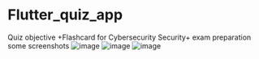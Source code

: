 # Flutter_quiz_app
Quiz objective +Flashcard for Cybersecurity Security+ exam preparation
some screenshots 
![image](https://github.com/abinashkaji/Flutter_quiz_app/assets/9399147/55c24aa6-274c-4f3b-8b8f-9baba5462136)
![image](https://github.com/abinashkaji/Flutter_quiz_app/assets/9399147/99d444dd-0031-47a2-a059-da2742e9ce7b)
![image](https://github.com/abinashkaji/Flutter_quiz_app/assets/9399147/21347652-17e4-4c46-af65-9c10943bf4fc)



